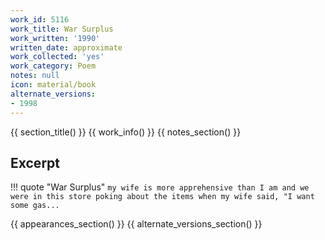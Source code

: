 ```yaml
---
work_id: 5116
work_title: War Surplus
work_written: '1990'
written_date: approximate
work_collected: 'yes'
work_category: Poem
notes: null
icon: material/book
alternate_versions:
- 1998
---
```


{{ section_title() }}
{{ work_info() }}
{{ notes_section() }}
## Excerpt
!!! quote "War Surplus"
    ```
    my wife is more apprehensive than I am
    and we were in this store
    poking about the items when
    my wife said, "I want some gas...
    ```

{{ appearances_section() }}
{{ alternate_versions_section() }}